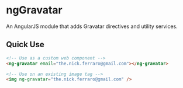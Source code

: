 # ngGravatar
An AngularJS module that adds Gravatar directives and utility services.

## Quick Use

```html
<!-- Use as a custom web component -->
<ng-gravatar email="the.nick.ferraro@gmail.com"></ng-gravatar>

<!-- Use on an existing image tag -->
<img ng-gravatar="the.nick.ferraro@gmail.com" />
```
